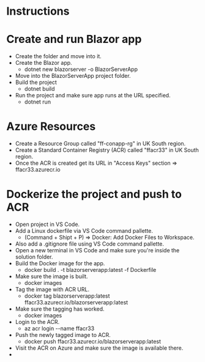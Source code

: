 Instructions
============

Create and run Blazor app
=========================
- Create the folder and move into it.
- Create the Blazor app.
  - dotnet new blazorserver -o BlazorServerApp
- Move into the BlazorServerApp project folder.
- Build the project
  - dotnet build
- Run the project and make sure app runs at the URL specified.
  - dotnet run

Azure Resources
===============
- Create a Resource Group called "ff-conapp-rg" in UK South region.
- Create a Standard Container Registry (ACR) called "ffacr33" in UK South region.
- Once the ACR is created get its URL in "Access Keys" section => ffacr33.azurecr.io

Dockerize the project and push to ACR
=====================================
- Open project in VS Code.
- Add a Linux dockerfile via VS Code command pallette.
  - (Command + Shipt + P) => Docker: Add Docker Files to Workspace.
- Also add a .gitignore file using VS Code command pallette.
- Open a new terminal in VS Code and make sure you're inside the solution folder.
- Build the Docker image for the app.
  - docker build . -t blazorserverapp:latest -f Dockerfile
- Make sure the image is built.
  - docker images
- Tag the image with ACR URL.
  - docker tag blazorserverapp:latest ffacr33.azurecr.io/blazorserverapp:latest
- Make sure the tagging has worked.
  - docker images
- Login to the ACR.
  - az acr login --name ffacr33
- Push the newly tagged image to ACR.
  - docker push ffacr33.azurecr.io/blazorserverapp:latest
- Visit the ACR on Azure and make sure the image is available there.
- 